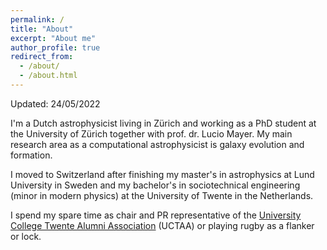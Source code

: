 ```yaml
---
permalink: /
title: "About"
excerpt: "About me"
author_profile: true
redirect_from: 
  - /about/
  - /about.html
---
```


Updated: 24/05/2022

I'm a Dutch astrophysicist living in Zürich and working as a PhD student at the University of Zürich together with prof. dr. Lucio Mayer. My main research area as a computational astrophysicist is galaxy evolution and formation. 

I moved to Switzerland after finishing my master's in astrophysics at Lund University in Sweden and my bachelor's in sociotechnical engineering (minor in modern physics) at the University of Twente in the Netherlands. 

I spend my spare time as chair and PR representative of the [University College Twente Alumni Association](https://www.uct-alumni.nl/) (UCTAA) or playing rugby as a flanker or lock. 


